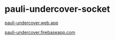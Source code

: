 # pauli-undercover-socket

[pauli-undercover.web.app](https://pauli-undercover.web.app)

[pauli-undercover.firebaseapp.com](https://pauli-undercover.firebaseapp.com)